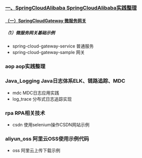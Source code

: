 ### [一、SpringCloudAlibaba SpringCloudAlibaba实践整理](https://github.com/TheOctopus3430/CodeHub/tree/main/SpringCloudAlibaba)
#### [（一）SpringCloudGateway  微服务网关](https://github.com/TheOctopus3430/CodeHub/tree/main/SpringCloudAlibaba/SpringCloudGateway)
##### （1）微服务网关基础示例 
* spring-cloud-gateway-service  普通服务
* spring-cloud-gateway-sample  网关

### aop  aop实践整理


### Java_Logging Java日志体系ELK、链路追踪、MDC
* mdc  MDC日志应用实践
* log_trace  分布式日志追踪实现


### rpa RPA相关技术
* csdn  使用selenium操作CSDN网站示例


### aliyun_oss 阿里云OSS使用示例代码
* oss 阿里云上传下载示例



